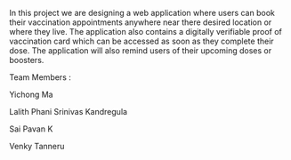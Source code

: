 In this project we are designing a web application where users can book their vaccination appointments anywhere near there desired location or where they live. The application also contains a digitally verifiable proof of vaccination card which can be accessed as soon as they complete their dose. The application will also remind users of their upcoming doses or boosters.

Team Members :

Yichong Ma

Lalith Phani Srinivas Kandregula

Sai Pavan K

Venky Tanneru
